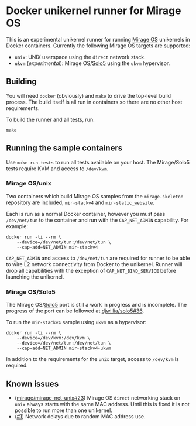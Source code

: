 # Docker unikernel runner for Mirage OS

This is an experimental unikernel runner for running
[Mirage OS](https://mirage.io) unikernels in Docker containers. Currently the
following Mirage OS targets are supported:

* `unix`: UNIX userspace using the `direct` network stack.
* `ukvm` (_experimental_): Mirage OS/[Solo5](https://github.com/djwillia/solo5)
  using the `ukvm` hypervisor.

## Building

You will need `docker` (obviously) and `make` to drive the top-level build
process. The build itself is all run in containers so there are no other host
requirements.

To build the runner and all tests, run:

````
make
````

## Running the sample containers

Use `make run-tests` to run all tests available on your host. The Mirage/Solo5
tests require KVM and access to `/dev/kvm`.

### Mirage OS/unix

Two containers which build Mirage OS samples from the `mirage-skeleton`
repository are included, `mir-stackv4` and `mir-static_website`.

Each is run as a normal Docker container, however you must pass `/dev/net/tun`
to the container and run with the `CAP_NET_ADMIN` capability. For example:

````
docker run -ti --rm \
    --device=/dev/net/tun:/dev/net/tun \
    --cap-add=NET_ADMIN mir-stackv4
````
`CAP_NET_ADMIN` and access to `/dev/net/tun` are required for runner to be able
to wire L2 network connectivity from Docker to the unikernel. Runner will drop
all capabilities with the exception of `CAP_NET_BIND_SERVICE` before launching
the unikernel.

### Mirage OS/Solo5

The Mirage OS/[Solo5](https://github.com/djwillia/solo5) port is still a work
in progress and is incomplete. The progress of the port can be followed at
[djwillia/solo5#36](https://github.com/djwillia/solo5/issues/36).

To run the `mir-stackv4` sample using `ukvm` as a hypervisor:

````
docker run -ti --rm \
    --device=/dev/kvm:/dev/kvm \
    --device=/dev/net/tun:/dev/net/tun \
    --cap-add=NET_ADMIN mir-stackv4-ukvm
````
In addition to the requirements for the `unix` target, access to `/dev/kvm` is
required.

## Known issues

* ([mirage/mirage-net-unix#23](https://github.com/mirage/mirage-net-unix/issues/23)) Mirage OS `direct` networking stack on `unix` always starts with the same MAC address. Until this is fixed it is not possible to run more than one unikernel.
* ([#1](https://github.com/mato/docker-unikernel-runner/issues/1)) Network delays due to random MAC address use. 
